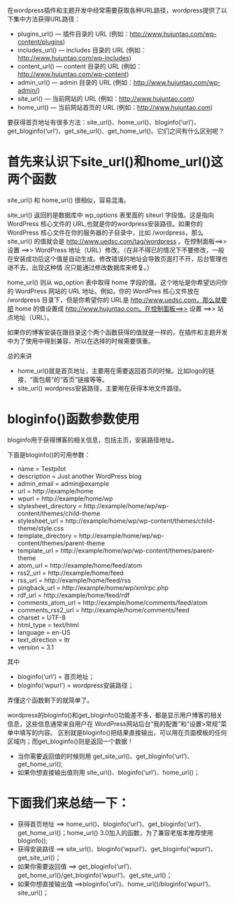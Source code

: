 在wordpress插件和主题开发中经常需要获取各种URL路径，wordpress提供了以下集中方法获得URL路径：

- plugins_url() — 插件目录的 URL (例如：http://www.hujuntao.com/wp-content/plugins)
- includes_url() — includes 目录的 URL (例如：http://www.hujuntao.com/wp-includes)
- content_url() — content 目录的 URL (例如：http://www.hujuntao.com/wp-content)
- admin_url() — admin 目录的 URL (例如：http://www.hujuntao.com/wp-admin/)
- site_url() — 当前网站的 URL (例如：http://www.hujuntao.com)
- home_url() — 当前网站首页的 URL (例如：http://www.hujuntao.com)

要获得首页地址有很多方法：site_url()、home_url()、bloginfo(‘url’)、get_bloginfo(‘url’)、get_site_url()、get_home_url()。它们之间有什么区别呢？

# 首先来认识下site_url()和home_url()这两个函数

site_url() 和 home_url() 很相似，容易混淆。

site_url() 返回的是数据库中 wp_options 表里面的 siteurl 字段值。这是指向 WordPress 核心文件的 URL,也就是你的wordpress安装路径。如果你的 WordPress 核心文件在你的服务器的子目录中，比如 /wordpress，那么 site_url() 的值就会是 http://www.uedsc.com/tag/wordpress 。在控制面板==>> 设置 ==>> WordPress 地址（URL）修改。（在非不得已的情况下不要修改，一般在安装成功后这个值是自动生成。修改错误的地址会导致页面打不开，后台管理也进不去，出现这种情 况只能通过修改数据库来修复。）

home_url() 则从 wp_option 表中取得 home 字段的值。这个地址是你希望访问你的 WordPress 网站的 URL 地址。例如，你的 WordPres 核心文件放在 /wordpress 目录下，但是你希望你的 URL是 http://www.uedsc.com，那么就要把 home 的值设置成 http://www.hujuntao.com。在控制面板==>> 设置 ==>> 站点地址（URL）。

如果你的博客安装在跟目录这个两个函数获得的值就是一样的，在插件和主题开发中为了使用中得到兼容，所以在选择的时候需要慎重。

总的来讲

- home_url()就是首页地址，主要用在需要返回首页的时候。比如logo的链接，“面包屑”的“首页”链接等等。
- site_url() wordpress安装路径，主要用在获得本地文件路径。

# bloginfo()函数参数使用

bloginfo用于获得博客的相关信息，包括主页，安装路径地址。

下面是bloginfo()的可用参数：

- name                 = Testpilot
- description          = Just another WordPress blog
- admin_email          = admin@example
- url                  = http://example/home
- wpurl                = http://example/home/wp
- stylesheet_directory = http://example/home/wp/wp-content/themes/child-theme
- stylesheet_url       = http://example/home/wp/wp-content/themes/child-theme/style.css
- template_directory   = http://example/home/wp/wp-content/themes/parent-theme
- template_url         = http://example/home/wp/wp-content/themes/parent-theme
- atom_url             = http://example/home/feed/atom
- rss2_url             = http://example/home/feed
- rss_url              = http://example/home/feed/rss
- pingback_url         = http://example/home/wp/xmlrpc.php
- rdf_url              = http://example/home/feed/rdf
- comments_atom_url    = http://example/home/comments/feed/atom
- comments_rss2_url    = http://example/home/comments/feed
- charset              = UTF-8
- html_type            = text/html
- language             = en-US
- text_direction       = ltr
- version              = 3.1

其中

- bloginfo(‘url’) = 首页地址；
- bloginfo(‘wpurl’) = wordpress安装路径；

弄懂这个函数剩下的就简单了。

wordpress的bloginfo()和get_bloginfo()功能差不多，都是显示用户博客的相关信息，这些信息通常来自用户在 WordPress网站后台“我的配置”和“设置>常规”菜单中填写的内容。 区别就是bloginfo()把结果直接输出，可以用在页面模板的任何区域内；而get_bloginfo()则是返回一个数据！

- 当你需要返回值的时候则用 get_site_url()、get_bloginfo(‘url’)、get_home_url();
- 如果你想直接输出值则用 site_url()、bloginfo(‘url’)、home_url()；

# 下面我们来总结一下：

- 获得首页地址 ==> home_url()、bloginfo(‘url’)、get_bloginfo(‘url’)、get_home_url()；home_url() 3.0加入的函数，为了兼容老版本推荐使用bloginfo();
- 获得安装路径 ==> site_url()、bloginfo(‘wpurl’)、get_bloginfo(‘wpurl’)、get_site_url()；
- 如果你需要返回值 ==> get_bloginfo(‘url’)、get_home_url()/get_bloginfo(‘wpurl’)、get_site_url()；
- 如果你想直接输出值 ==>bloginfo(‘url’)、home_url()/bloginfo(‘wpurl’)、site_url()；
